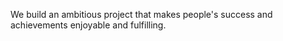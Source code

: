We build an ambitious project that makes people's success and achievements enjoyable and fulfilling.
